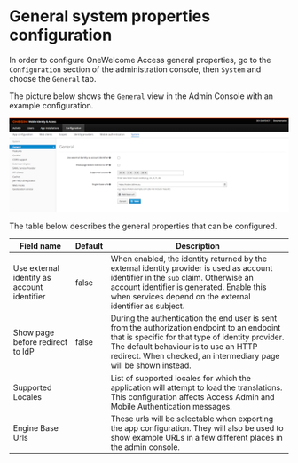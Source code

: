 # General system properties configuration

In order to configure OneWelcome Access general properties, go to the `Configuration` section of the administration console, then `System` and choose the `General` tab.

The picture below shows the `General` view in the Admin Console with an example configuration.

![General Configuration](img/general-config-form.png)

The table below describes the general properties that can be configured.

| Field name                                      | Default | Description                                                                                                                                                                            
|-------------------------------------------------|---------|----------------------------------------------------------------------------------------------------------------------------------------------------------------------------------------
| Use external identity as account identifier     | false   | When enabled, the identity returned by the external identity provider is used as account identifier in the `sub` claim. Otherwise an account identifier is generated. Enable this when services depend on the external identifier as subject.
| Show page before redirect to IdP                | false   | During the authentication the end user is sent from the authorization endpoint to an endpoint that is specific for that type of identity provider. The default behaviour is to use an HTTP redirect. When checked, an intermediary page will be shown instead.
| Supported Locales                               |         | List of supported locales for which the application will attempt to load the translations. This configuration affects Access Admin and Mobile Authentication messages.
| Engine Base Urls                                |         | These urls will be selectable when exporting the app configuration. They will also be used to show example URLs in a few different places in the admin console.
